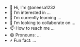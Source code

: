 - 👋 Hi, I’m @aneesa1232
- 👀 I’m interested in ...
- 🌱 I’m currently learning ...
- 💞️ I’m looking to collaborate on ...
- 📫 How to reach me ...
- 😄 Pronouns: ...
- ⚡ Fun fact: ...

<!---
aneesa1232/aneesa1232 is a ✨ special ✨ repository because its `README.md` (this file) appears on your GitHub profile.
You can click the Preview link to take a look at your changes.
--->
